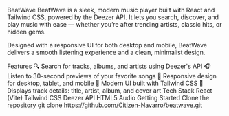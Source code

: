 BeatWave
BeatWave is a sleek, modern music player built with React and Tailwind CSS, powered by the Deezer API.
It lets you search, discover, and play music with ease — whether you’re after trending artists, classic hits, or hidden gems.

Designed with a responsive UI for both desktop and mobile, BeatWave delivers a smooth listening experience and a clean, minimalist design.

Features
🔍 Search for tracks, albums, and artists using Deezer's API
🎧 Listen to 30-second previews of your favorite songs
📱 Responsive design for desktop, tablet, and mobile
🎨 Modern UI built with Tailwind CSS
🎼 Displays track details: title, artist, album, and cover art
Tech Stack
React (Vite)
Tailwind CSS
Deezer API
HTML5 Audio
Getting Started
Clone the repository
git clone https://github.com/Citizen-Navarro/beatwave.git
